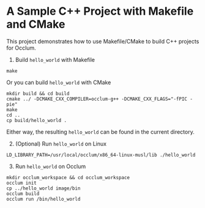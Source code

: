 # A Sample C++ Project with Makefile and CMake

This project demonstrates how to use Makefile/CMake to build C++ projects for Occlum.

1. Build `hello_world` with Makefile
```
make
```
Or you can build `hello_world` with CMake
```
mkdir build && cd build
cmake ../ -DCMAKE_CXX_COMPILER=occlum-g++ -DCMAKE_CXX_FLAGS="-fPIC -pie"
make
cd ..
cp build/hello_world .
```
Either way, the resulting `hello_world` can be found in the current directory.

2. (Optional) Run `hello_world` on Linux
```
LD_LIBRARY_PATH=/usr/local/occlum/x86_64-linux-musl/lib ./hello_world
```

3. Run `hello_world` on Occlum
```
mkdir occlum_workspace && cd occlum_workspace
occlum init
cp ../hello_world image/bin
occlum build
occlum run /bin/hello_world
```
